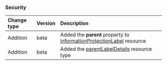 ### Security

| **Change type** | **Version** | **Description** |
|:---|:---|:---|
|Addition|beta|Added the **parent** property to [informationProtectionLabel](https://docs.microsoft.com/en-us/graph/api/resources/informationProtectionLabel?view=graph-rest-beta) resource|
|Addition|beta|Added the [parentLabelDetails](https://docs.microsoft.com/en-us/graph/api/resources/parentLabelDetails?view=graph-rest-beta) resource type|
